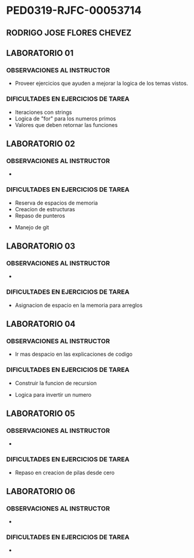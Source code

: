# PED0319-RJFC-00053714

## RODRIGO JOSE FLORES CHEVEZ

## LABORATORIO 01

### OBSERVACIONES AL INSTRUCTOR

- Proveer ejercicios que ayuden a mejorar la logica de los temas vistos.

### DIFICULTADES EN EJERCICIOS DE TAREA

- Iteraciones con strings
- Logica de "for" para los numeros primos
- Valores que deben retornar las funciones

## LABORATORIO 02

### OBSERVACIONES AL INSTRUCTOR

-

### DIFICULTADES EN EJERCICIOS DE TAREA

- Reserva de espacios de memoria
- Creacion de estructuras
- Repaso de punteros

* Manejo de git

## LABORATORIO 03

### OBSERVACIONES AL INSTRUCTOR

*

### DIFICULTADES EN EJERCICIOS DE TAREA

- Asignacion de espacio en la memoria para arreglos

## LABORATORIO 04

### OBSERVACIONES AL INSTRUCTOR

* Ir mas despacio en las explicaciones de codigo


### DIFICULTADES EN EJERCICIOS DE TAREA

- Construir la funcion de recursion
* Logica para invertir un numero

## LABORATORIO 05

### OBSERVACIONES AL INSTRUCTOR
* 

### DIFICULTADES EN EJERCICIOS DE TAREA
* Repaso en creacion de pilas desde cero

## LABORATORIO 06   

### OBSERVACIONES AL INSTRUCTOR 
*

### DIFICULTADES EN EJERCICIOS DE TAREA
*